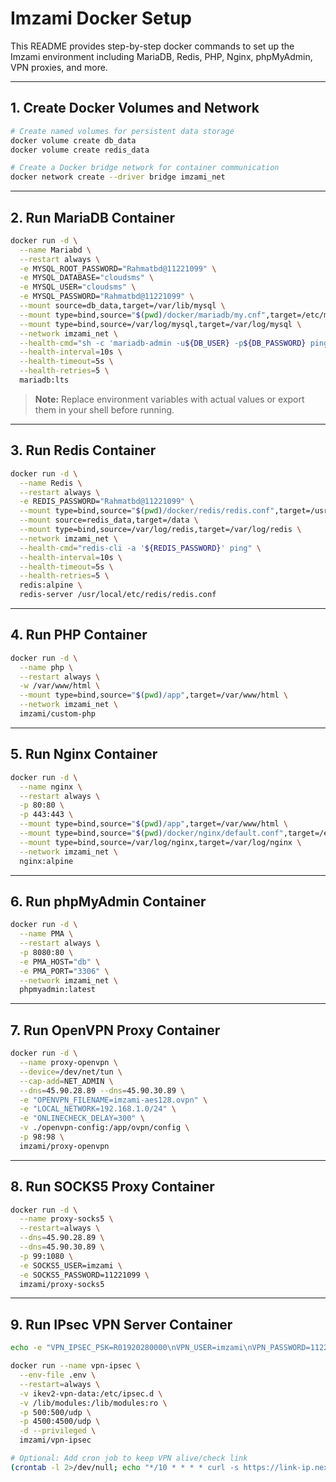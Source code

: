 # Imzami Docker Setup

This README provides step-by-step docker commands to set up the Imzami environment including MariaDB, Redis, PHP, Nginx, phpMyAdmin, VPN proxies, and more.

---

## 1. Create Docker Volumes and Network

```bash
# Create named volumes for persistent data storage
docker volume create db_data
docker volume create redis_data

# Create a Docker bridge network for container communication
docker network create --driver bridge imzami_net
```

---

## 2. Run MariaDB Container

```bash
docker run -d \
  --name Mariabd \
  --restart always \
  -e MYSQL_ROOT_PASSWORD="Rahmatbd@11221099" \
  -e MYSQL_DATABASE="cloudsms" \
  -e MYSQL_USER="cloudsms" \
  -e MYSQL_PASSWORD="Rahmatbd@11221099" \
  --mount source=db_data,target=/var/lib/mysql \
  --mount type=bind,source="$(pwd)/docker/mariadb/my.cnf",target=/etc/mysql/my.cnf,readonly \
  --mount type=bind,source=/var/log/mysql,target=/var/log/mysql \
  --network imzami_net \
  --health-cmd="sh -c 'mariadb-admin -u${DB_USER} -p${DB_PASSWORD} ping -h 127.0.0.1 || exit 1'" \
  --health-interval=10s \
  --health-timeout=5s \
  --health-retries=5 \
  mariadb:lts
```

> **Note:** Replace environment variables with actual values or export them in your shell before running.

---

## 3. Run Redis Container

```bash
docker run -d \
  --name Redis \
  --restart always \
  -e REDIS_PASSWORD="Rahmatbd@11221099" \
  --mount type=bind,source="$(pwd)/docker/redis/redis.conf",target=/usr/local/etc/redis/redis.conf,readonly \
  --mount source=redis_data,target=/data \
  --mount type=bind,source=/var/log/redis,target=/var/log/redis \
  --network imzami_net \
  --health-cmd="redis-cli -a '${REDIS_PASSWORD}' ping" \
  --health-interval=10s \
  --health-timeout=5s \
  --health-retries=5 \
  redis:alpine \
  redis-server /usr/local/etc/redis/redis.conf
```

---

## 4. Run PHP Container

```bash
docker run -d \
  --name php \
  --restart always \
  -w /var/www/html \
  --mount type=bind,source="$(pwd)/app",target=/var/www/html \
  --network imzami_net \
  imzami/custom-php
```

---

## 5. Run Nginx Container

```bash
docker run -d \
  --name nginx \
  --restart always \
  -p 80:80 \
  -p 443:443 \
  --mount type=bind,source="$(pwd)/app",target=/var/www/html \
  --mount type=bind,source="$(pwd)/docker/nginx/default.conf",target=/etc/nginx/conf.d/default.conf,readonly \
  --mount type=bind,source=/var/log/nginx,target=/var/log/nginx \
  --network imzami_net \
  nginx:alpine
```

---

## 6. Run phpMyAdmin Container

```bash
docker run -d \
  --name PMA \
  --restart always \
  -p 8080:80 \
  -e PMA_HOST="db" \
  -e PMA_PORT="3306" \
  --network imzami_net \
  phpmyadmin:latest
```

---

## 7. Run OpenVPN Proxy Container

```bash
docker run -d \
  --name proxy-openvpn \
  --device=/dev/net/tun \
  --cap-add=NET_ADMIN \
  --dns=45.90.28.89 --dns=45.90.30.89 \
  -e "OPENVPN_FILENAME=imzami-aes128.ovpn" \
  -e "LOCAL_NETWORK=192.168.1.0/24" \
  -e "ONLINECHECK_DELAY=300" \
  -v ./openvpn-config:/app/ovpn/config \
  -p 98:98 \
  imzami/proxy-openvpn
```

---

## 8. Run SOCKS5 Proxy Container

```bash
docker run -d \
  --name proxy-socks5 \
  --restart=always \
  --dns=45.90.28.89 \
  --dns=45.90.30.89 \
  -p 99:1080 \
  -e SOCKS5_USER=imzami \
  -e SOCKS5_PASSWORD=11221099 \
  imzami/proxy-socks5
```

---

## 9. Run IPsec VPN Server Container

```bash
echo -e "VPN_IPSEC_PSK=R01920280000\nVPN_USER=imzami\nVPN_PASSWORD=11221099\nVPN_DNS_NAME=proxy.imzami.com\nVPN_DNS_SRV1=45.90.28.89\nVPN_DNS_SRV2=45.90.30.89" > .env

docker run --name vpn-ipsec \
  --env-file .env \
  --restart=always \
  -v ikev2-vpn-data:/etc/ipsec.d \
  -v /lib/modules:/lib/modules:ro \
  -p 500:500/udp \
  -p 4500:4500/udp \
  -d --privileged \
  imzami/vpn-ipsec

# Optional: Add cron job to keep VPN alive/check link
(crontab -l 2>/dev/null; echo "*/10 * * * * curl -s https://link-ip.nextdns.io/69b4bc/54dd79b6f240abc3 > /dev/null") | crontab -
```
